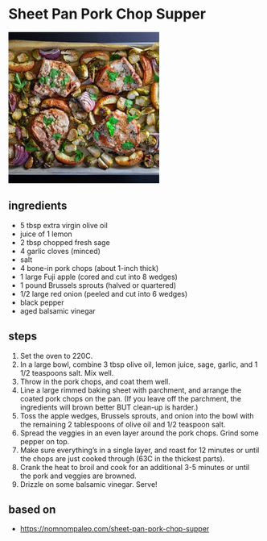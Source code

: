 # Sheet Pan Pork Chop Supper

![Sheet Pan Pork Chop Supper](images/sheet-pan-pork-chop-supper.jpg)

## ingredients

- 5 tbsp extra virgin olive oil
- juice of 1 lemon
- 2 tbsp chopped fresh sage
- 4 garlic cloves (minced)
- salt
- 4 bone-in pork chops (about 1-inch thick)
- 1 large Fuji apple (cored and cut into 8 wedges)
- 1 pound Brussels sprouts (halved or quartered)
- 1/2 large red onion (peeled and cut into 6 wedges)
- black pepper
- aged balsamic vinegar

## steps

1. Set the oven to 220C.
2. In a large bowl, combine 3 tbsp olive oil, lemon juice, sage, garlic, and 1 1/2 teaspoons salt. Mix well.
3. Throw in the pork chops, and coat them well.
4. Line a large rimmed baking sheet with parchment, and arrange the coated pork chops on the pan. (If you leave off the parchment, the ingredients will brown better BUT clean-up is harder.)
5. Toss the apple wedges, Brussels sprouts, and onion into the bowl with the remaining 2 tablespoons of olive oil and 1/2 teaspoon salt.
6. Spread the veggies in an even layer around the pork chops. Grind some pepper on top.
7. Make sure everything’s in a single layer, and roast for 12 minutes or until the chops are just cooked through (63C in the thickest parts).
8. Crank the heat to broil and cook for an additional 3-5 minutes or until the pork and veggies are browned.
9. Drizzle on some balsamic vinegar. Serve!

## based on

- https://nomnompaleo.com/sheet-pan-pork-chop-supper
